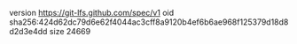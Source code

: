 version https://git-lfs.github.com/spec/v1
oid sha256:424d62dc79d6e62f4044ac3cff8a9120b4ef6b6ae968f125379d18d8d2d3e4dd
size 24669
